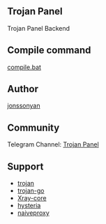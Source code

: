 ## Trojan Panel

Trojan Panel Backend

## Compile command

[compile.bat](./compile.bat)

## Author

[jonssonyan](https://github.com/jonssonyan)

## Community

Telegram Channel: [Trojan Panel](https://t.me/TrojanPanel)

## Support

- [trojan](https://github.com/trojan-gfw/trojan)
- [trojan-go](https://github.com/p4gefau1t/trojan-go)
- [Xray-core](https://github.com/XTLS/Xray-core)
- [hysteria](https://github.com/HyNetwork/hysteria)
- [naiveproxy](https://github.com/klzgrad/naiveproxy)
